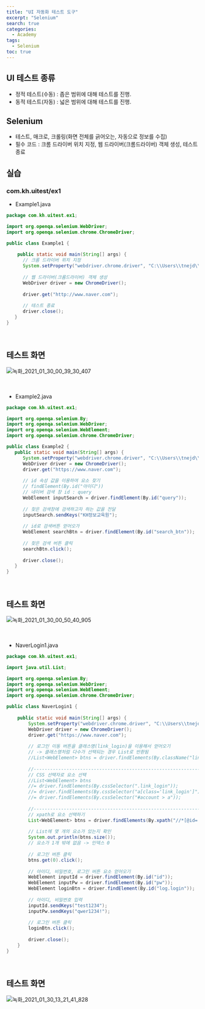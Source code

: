 ```yaml
---
title: "UI 자동화 테스트 도구"
excerpt: "Selenium"
search: true
categories: 
  - Academy
tags: 
  - Selenium
toc: true
---
```


## UI 테스트 종류
- 정적 테스트(수동) : 좁은 범위에 대해 테스트를 진행.
- 동적 테스트(자동) : 넓은 범위에 대해 테스트를 진행.

## Selenium
- 테스트, 매크로, 크롤링(화면 전체를 긁어오는, 자동으로 정보를 수집)
- 필수 코드 : 크롬 드라이버 위치 지정, 웹 드라이버(크롬드라이버) 객체 생성, 테스트 종료


## 실습

### com.kh.uitest/ex1

- Example1.java

```java
package com.kh.uitest.ex1;

import org.openqa.selenium.WebDriver;
import org.openqa.selenium.chrome.ChromeDriver;

public class Example1 {
   
    public static void main(String[] args) {
      // 크롬 드라이버 위치 지정
      System.setProperty("webdriver.chrome.driver", "C:\\Users\\tnejd\\Desktop\\dev\\selenium/chromedriver.exe");
      
      // 웹 드라이버(크롬드라이버) 객체 생성
      WebDriver driver = new ChromeDriver();
      
      driver.get("http://www.naver.com");
      
      // 테스트 종료
      driver.close();
   }
}
```
<br>

## 테스트 화면
![녹화_2021_01_30_00_39_30_407](https://user-images.githubusercontent.com/72387870/106295439-c9c86480-6293-11eb-8603-8c3a956fa456.gif)<br>
<br><br>

- Example2.java

```java
package com.kh.uitest.ex1;

import org.openqa.selenium.By;
import org.openqa.selenium.WebDriver;
import org.openqa.selenium.WebElement;
import org.openqa.selenium.chrome.ChromeDriver;

public class Example2 {
   public static void main(String[] args) {
      System.setProperty("webdriver.chrome.driver", "C:\\Users\\tnejd\\Desktop\\dev\\selenium/chromedriver.exe");
      WebDriver driver = new ChromeDriver();
      driver.get("https://www.naver.com");
      
      // id 속성 값을 이용하여 요소 찾기
      // findElement(By.id("아이디"))
      // 네이버 검색 창 id : query
      WebElement inputSearch = driver.findElement(By.id("query"));
      
      // 찾은 검색창에 검색하고자 하는 값을 전달
      inputSearch.sendKeys("KH정보교육원");
      
      // id로 검색버튼 얻어오가 
      WebElement searchBtn = driver.findElement(By.id("search_btn"));
      
      // 찾은 검색 버튼 클릭
      searchBtn.click();
      
      driver.close();
   }
}
```
<br>

## 테스트 화면
![녹화_2021_01_30_00_50_40_905](https://user-images.githubusercontent.com/72387870/106296662-4e67b280-6295-11eb-8099-7c2f0aa9127b.gif)<br>
<br><br>

- NaverLogin1.java

```java
package com.kh.uitest.ex1;

import java.util.List;

import org.openqa.selenium.By;
import org.openqa.selenium.WebDriver;
import org.openqa.selenium.WebElement;
import org.openqa.selenium.chrome.ChromeDriver;

public class NaverLogin1 {
	
	public static void main(String[] args) {
		System.setProperty("webdriver.chrome.driver", "C:\\Users\\tnejd\\Desktop\\dev\\selenium/chromedriver.exe");
		WebDriver driver = new ChromeDriver();
		driver.get("https://www.naver.com");
		
		// 로그인 이동 버튼을 클래스명(link_login)을 이용해서 얻어오기 
		// -> 클래스명처럼 다수가 선택되는 경우 List로 반환됨
		//List<WebElement> btns = driver.findElements(By.className("link_login"));
		
		//------------------------------------------------------------------------
		// CSS 선택자로 요소 선택
		//List<WebElement> btns 
		//= driver.findElements(By.cssSelector(".link_login"));
		//= driver.findElements(By.cssSelector("a[class='link_login']"));
		//= driver.findElements(By.cssSelector("#account > a"));
		
		//------------------------------------------------------------------------
		// xpath로 요소 선택하기
		List<WebElement> btns = driver.findElements(By.xpath("//*[@id='account']/a"));
		
		// List에 몇 개의 요소가 있는지 확인
		System.out.println(btns.size());
		// 요소가 1개 밖에 없음 -> 인덱스 0
		
		// 로그인 버튼 클릭
		btns.get(0).click();
		
		// 아이디, 비밀번호, 로그인 버튼 요소 얻어오기
		WebElement inputId = driver.findElement(By.id("id"));
		WebElement inputPw = driver.findElement(By.id("pw"));
		WebElement loginBtn = driver.findElement(By.id("log.login"));
		
		// 아이디, 비밀번호 입력
		inputId.sendKeys("test1234");
		inputPw.sendKeys("qwer1234!");
		
		// 로그인 버튼 클릭
		loginBtn.click();
		
		driver.close();
	}
}
```
<br>

## 테스트 화면
![녹화_2021_01_30_13_21_41_828](https://user-images.githubusercontent.com/72387870/106346980-2eb8a480-62fe-11eb-9c39-21cdd07357ff.gif)<br>